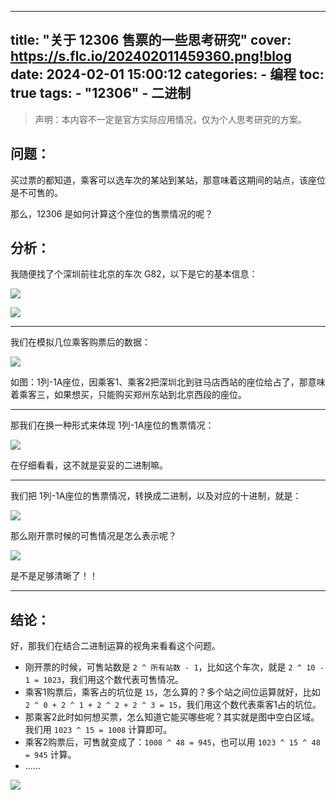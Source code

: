 ----
title: "关于 12306 售票的一些思考研究"
cover: https://s.flc.io/202402011459360.png!blog
date: 2024-02-01 15:00:12
categories: 
    - 编程
toc: true
tags:
    - "12306"
    - 二进制
----

> 声明：本内容不一定是官方实际应用情况，仅为个人思考研究的方案。

## 问题：

买过票的都知道，乘客可以选车次的某站到某站，那意味着这期间的站点，该座位是不可售的。

那么，12306 是如何计算这个座位的售票情况的呢？

<!--more-->

## 分析：

我随便找了个深圳前往北京的车次 G82，以下是它的基本信息：

![](https://s.flc.io/202402011149035.png)

![](https://s.flc.io/202402011237378.png)

---

我们在模拟几位乘客购票后的数据：

![](https://s.flc.io/202402011521951.png)

如图：1列-1A座位，因乘客1、乘客2把深圳北到驻马店西站的座位给占了，那意味着乘客三，如果想买，只能购买郑州东站到北京西段的座位。

----

那我们在换一种形式来体现 1列-1A座位的售票情况：

![](https://s.flc.io/202402011450098.png)

在仔细看看，这不就是妥妥的二进制嘛。

---

我们把 1列-1A座位的售票情况，转换成二进制，以及对应的十进制，就是：

![](https://s.flc.io/202402011449752.png)

那么刚开票时候的可售情况是怎么表示呢？

![](https://s.flc.io/202402011449262.png)

是不是足够清晰了！！

----

## 结论：

好，那我们在结合二进制运算的视角来看看这个问题。

- 刚开票的时候，可售站数是 `2 ^ 所有站数 - 1`，比如这个车次，就是 `2 ^ 10 - 1 = 1023`，我们用这个数代表可售情况。
- 乘客1购票后，乘客占的坑位是 `15`，怎么算的？多个站之间位运算就好，比如 `2 ^ 0 + 2 ^ 1 + 2 ^ 2 + 2 ^ 3 = 15`，我们用这个数代表乘客1占的坑位。
- 那乘客2此时如何想买票，怎么知道它能买哪些呢？其实就是图中空白区域。我们用 `1023 ^ 15 = 1008` 计算即可。
- 乘客2购票后，可售就变成了：`1008 ^ 48 = 945`，也可以用 `1023 ^ 15 ^ 48 = 945` 计算。
- ……

![](https://s.flc.io/202402011458487.png!blog)